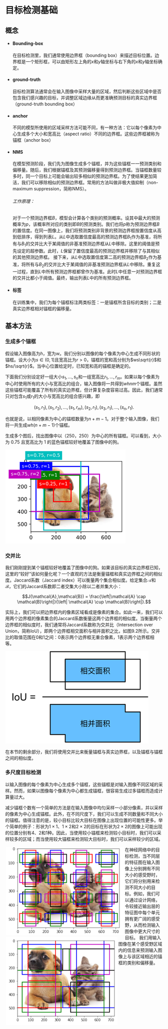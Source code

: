 # 目标检测基础

## 概念

- #### Bounding-box

  在目标检测里，我们通常使用边界框（bounding box）来描述目标位置。边界框是一个矩形框，可以由矩形左上角的$x$和$y$轴坐标与右下角的$x$和$y$轴坐标确定。

- #### ground-truth

  目标检测算法通常会在输入图像中采样大量的区域，然后判断这些区域中是否包含我们感兴趣的目标，并调整区域边缘从而更准确预测目标的真实边界框（ground-truth bounding box）

- #### anchor 

  不同的模型所使用的区域采样方法可能不同，有一种方法：它以每个像素为中心生成多个大小和宽高比（aspect ratio）不同的边界框。这些边界框被称为锚框（anchor box）

- #### NMS

  在模型预测阶段，我们先为图像生成多个锚框，并为这些锚框一一预测类别和偏移量。随后，我们根据锚框及其预测偏移量得到预测边界框。当锚框数量较多时，同一个目标上可能会输出较多相似的预测边界框。为了使结果更加简洁，我们可以移除相似的预测边界框。常用的方法叫做非极大值抑制（non-maximum suppression，简称NMS）。

  ###### 工作原理：

  对于一个预测边界框$B$，模型会计算各个类别的预测概率。设其中最大的预测概率为$p$，该概率所对应的类别即$B$的预测类别。我们也将$p$称为预测边界框$B$的置信度。在同一图像上，我们将预测类别非背景的预测边界框按置信度从高到低排序，得到列表$L$。从$L$中选取置信度最高的预测边界框$B_1$作为基准，将所有与$B_1$的交并比大于某阈值的非基准预测边界框从$L$中移除。这里的阈值是预先设定的超参数。此时，$L$保留了置信度最高的预测边界框并移除了与其相似的其他预测边界框。
  接下来，从$L$中选取置信度第二高的预测边界框$B_2$作为基准，将所有与$B_2$的交并比大于某阈值的非基准预测边界框从$L$中移除。重复这一过程，直到$L$中所有预测边界框都曾作为基准。此时$L$中任意一对预测边界框的交并比都小于阈值。最终，输出列表$L$中的所有预测边界框。

- #### 标签

  在训练集中，我们为每个锚框标注两类标签：一是锚框所含目标的类别；二是真实边界框相对锚框的偏移量。





## 基本方法

### 生成多个锚框

假设输入图像高为$h$，宽为$w$。我们分别以图像的每个像素为中心生成不同形状的锚框。设大小为$s\in (0,1]$且宽高比为$r > 0$，锚框的宽和高分别为$ws\sqrt{r}$和$hs/\sqrt{r}$。当中心位置给定时，已知宽和高的锚框是确定的。

下面我们分别设定好一组大小$s_1,\ldots,s_n$和一组宽高比$r_1,\ldots,r_m$。如果以每个像素为中心时使用所有的大小与宽高比的组合，输入图像将一共得到$whnm$个锚框。虽然这些锚框可能覆盖了所有的真实边界框，但计算复杂度容易过高。因此，我们通常只对包含$s_1$或$r_1$的大小与宽高比的组合感兴趣，即

$$(s_1, r_1), (s_1, r_2), \ldots, (s_1, r_m), (s_2, r_1), (s_3, r_1), \ldots, (s_n, r_1).​$$

也就是说，以相同像素为中心的锚框数量为$n+m-1$。对于整个输入图像，我们将一共生成$wh(n+m-1)$个锚框。

生成多个图后，找出图像中以（250，250）为中⼼的所有锚框。可以看到，⼤小为 0.75 且宽⾼⽐为 1 的蓝⾊锚框较好地覆盖了图像中的狗。 

<img src=".\img\anchor.png" height=300px />

### 交并比

我们刚刚提到某个锚框较好地覆盖了图像中的狗。如果该目标的真实边界框已知，这里的“较好”该如何量化呢？一个直观的方法是衡量锚框和真实边界框之间的相似度。Jaccard系数（Jaccard index）可以衡量两个集合相似度。给定集合$\mathcal{A}$和$\mathcal{B}$，它们的Jaccard系数即二者交集大小除以二者并集大小：

$$J(\mathcal{A},\mathcal{B}) = \frac{\left|\mathcal{A} \cap \mathcal{B}\right|}{\left| \mathcal{A} \cup \mathcal{B}\right|}.$$

实际上，我们可以把边界框内的像素区域看成是像素的集合。如此一来，我们可以用两个边界框的像素集合的Jaccard系数衡量这两个边界框的相似度。当衡量两个边界框的相似度时，我们通常将Jaccard系数称为交并比（Intersection over Union，简称IoU），即两个边界框相交面积与相并面积之比，如图9.2所示。交并比的取值范围在0和1之间：0表示两个边界框无重合像素，1表示两个边界框相等。

![交并比是两个边界框相交面积与相并面积之比。](./img/iou.svg)

在本节的剩余部分，我们将使用交并比来衡量锚框与真实边界框，以及锚框与锚框之间的相似度。

### 多尺度目标检测

以输入图像的每个像素为中心生成多个锚框，这些锚框是对输入图像不同区域的采样。然而，如果以图像每个像素为中心都生成锚框，很容易生成过多锚框而造成计算量过大。

减少锚框个数有一个简单的方法是在输入图像中均匀采样一小部分像素，并以采样的像素为中心生成锚框。此外，在不同尺度下，我们可以生成不同数量和不同大小的锚框。值得注意的是，较小目标比较大目标在图像上出现位置的可能性更多。举个简单的例子：形状为$1 \times 1$、$1 \times 2$和$2 \times 2$的目标在形状为$2 \times 2$的图像上可能出现的位置分别有4、2和1种。因此，当使用较小锚框来检测较小目标时，我们可以采样较多的区域；而当使用较大锚框来检测较大目标时，我们可以采样较少的区域。

<div style="float:left;border:solid 1px 000;margin:2px;"><img src=".\img\anchor2.png" height="280" ></div><div style="float:left;border:solid 1px 000;margin:2px;"><img src=".\img\anchor3.png" height="280" ></div>

在神经网络中的目标检测，当不同层的特征图在输⼊图像上分别拥有不同大小的感受野时，它们将分别用来检测不同大小的目标。例如，我们可以通过设计网络，令较接近输出层的特征图中每个单元拥有更广阔的感受野，从而检测输入图像中更大尺寸的目标。 我们用输入图像在某个感受野区域内的信息来预测输入图像上与该区域相近的锚框的类别和偏移量。